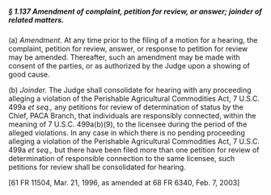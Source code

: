 ##### § 1.137 Amendment of complaint, petition for review, or answer; joinder of related matters. #####

(a) *Amendment.* At any time prior to the filing of a motion for a hearing, the complaint, petition for review, answer, or response to petition for review may be amended. Thereafter, such an amendment may be made with consent of the parties, or as authorized by the Judge upon a showing of good cause.

(b) *Joinder.* The Judge shall consolidate for hearing with any proceeding alleging a violation of the Perishable Agricultural Commodities Act, 7 U.S.C. 499a *et seq.,* any petitions for review of determination of status by the Chief, PACA Branch, that individuals are responsibly connected, within the meaning of 7 U.S.C. 499a(b)(9), to the licensee during the period of the alleged violations. In any case in which there is no pending proceeding alleging a violation of the Perishable Agricultural Commodities Act, 7 U.S.C. 499a *et seq.,* but there have been filed more than one petition for review of determination of responsible connection to the same licensee, such petitions for review shall be consolidated for hearing.

[61 FR 11504, Mar. 21, 1996, as amended at 68 FR 6340, Feb. 7, 2003]